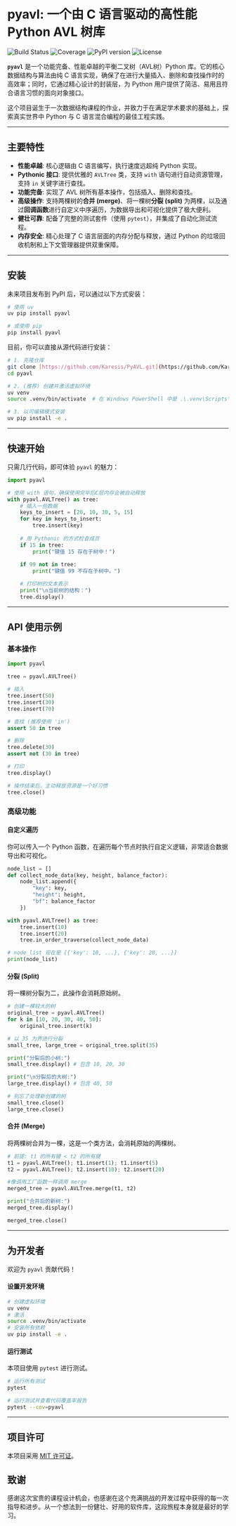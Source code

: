 # pyavl: 一个由 C 语言驱动的高性能 Python AVL 树库

![Build Status](https://img.shields.io/badge/build-passing-brightgreen)
![Coverage](https://img.shields.io/badge/coverage-100%25-brightgreen)
![PyPI version](https://img.shields.io/pypi/v/pyavl?color=blue)
![License](https://img.shields.io/badge/license-MIT-blue)

**`pyavl`** 是一个功能完备、性能卓越的平衡二叉树（AVL树）Python 库。它的核心数据结构与算法由纯 C 语言实现，确保了在进行大量插入、删除和查找操作时的高效率；同时，它通过精心设计的封装层，为 Python 用户提供了简洁、易用且符合语言习惯的面向对象接口。

这个项目诞生于一次数据结构课程的作业，并致力于在满足学术要求的基础上，探索真实世界中 Python 与 C 语言混合编程的最佳工程实践。

---

## 主要特性

* **性能卓越**: 核心逻辑由 C 语言编写，执行速度远超纯 Python 实现。
* **Pythonic 接口**: 提供优雅的 `AVLTree` 类，支持 `with` 语句进行自动资源管理，支持 `in` 关键字进行查找。
* **功能完备**: 实现了 AVL 树所有基本操作，包括插入、删除和查找。
* **高级操作**: 支持两棵树的**合并 (merge)**、将一棵树**分裂 (split)** 为两棵，以及通过**回调函数**进行自定义中序遍历，为数据导出和可视化提供了极大便利。
* **健壮可靠**: 配备了完整的测试套件（使用 `pytest`），并集成了自动化测试流程。
* **内存安全**: 精心处理了 C 语言层面的内存分配与释放，通过 Python 的垃圾回收机制和上下文管理器提供双重保障。

---

## 安装

未来项目发布到 PyPI 后，可以通过以下方式安装：
```bash
# 使用 uv
uv pip install pyavl

# 或使用 pip
pip install pyavl
```

目前，你可以直接从源代码进行安装：
```bash
# 1. 克隆仓库
git clone [https://github.com/Karesis/PyAVL.git](https://github.com/Karesis/PyAVL.git)
cd pyavl

# 2. (推荐) 创建并激活虚拟环境
uv venv
source .venv/bin/activate  # 在 Windows PowerShell 中是 .\.venv\Scripts\Activate.ps1

# 3. 以可编辑模式安装
uv pip install -e .
```

---

## 快速开始

只需几行代码，即可体验 `pyavl` 的魅力：

```python
import pyavl

# 使用 with 语句，确保使用完毕后C层内存会被自动释放
with pyavl.AVLTree() as tree:
    # 插入一些数据
    keys_to_insert = [20, 10, 30, 5, 15]
    for key in keys_to_insert:
        tree.insert(key)
    
    # 用 Pythonic 的方式检查成员
    if 15 in tree:
        print("键值 15 存在于树中！")
        
    if 99 not in tree:
        print("键值 99 不存在于树中。")

    # 打印树的文本表示
    print("\n当前树的结构：")
    tree.display()
```

---

## API 使用示例

### 基本操作

```python
import pyavl

tree = pyavl.AVLTree()

# 插入
tree.insert(50)
tree.insert(30)
tree.insert(70)

# 查找 (推荐使用 'in')
assert 50 in tree

# 删除
tree.delete(30)
assert not (30 in tree)

# 打印
tree.display()

# 操作结束后，主动释放资源是一个好习惯
tree.close()
```

### 高级功能

#### 自定义遍历

你可以传入一个 Python 函数，在遍历每个节点时执行自定义逻辑，非常适合数据导出和可视化。

```python
node_list = []
def collect_node_data(key, height, balance_factor):
    node_list.append({
        "key": key,
        "height": height,
        "bf": balance_factor
    })

with pyavl.AVLTree() as tree:
    tree.insert(10)
    tree.insert(20)
    tree.in_order_traverse(collect_node_data)

# node_list 现在是 [{'key': 10, ...}, {'key': 20, ...}]
print(node_list) 
```

#### 分裂 (Split)

将一棵树分裂为二，此操作会消耗原始树。

```python
# 创建一棵较大的树
original_tree = pyavl.AVLTree()
for k in [10, 20, 30, 40, 50]:
    original_tree.insert(k)

# 以 35 为界进行分裂
small_tree, large_tree = original_tree.split(35)

print("分裂后的小树:")
small_tree.display() # 包含 10, 20, 30

print("\n分裂后的大树:")
large_tree.display() # 包含 40, 50

# 别忘了处理新创建的树
small_tree.close()
large_tree.close()
```

#### 合并 (Merge)

将两棵树合并为一棵，这是一个类方法，会消耗原始的两棵树。

```python
# 前提: t1 的所有键 < t2 的所有键
t1 = pyavl.AVLTree(); t1.insert(1); t1.insert(5)
t2 = pyavl.AVLTree(); t2.insert(10); t2.insert(20)

#像调用工厂函数一样调用 merge
merged_tree = pyavl.AVLTree.merge(t1, t2)

print("合并后的新树:")
merged_tree.display()

merged_tree.close()
```

---

## 为开发者

欢迎为 `pyavl` 贡献代码！

#### 设置开发环境
```bash
# 创建虚拟环境
uv venv
# 激活
source .venv/bin/activate
# 安装所有依赖
uv pip install -e .
```

#### 运行测试
本项目使用 `pytest` 进行测试。
```bash
# 运行所有测试
pytest

# 运行测试并查看代码覆盖率报告
pytest --cov=pyavl
```

---

## 项目许可

本项目采用 [MIT 许可证](LICENSE)。

## 致谢

感谢这次宝贵的课程设计机会，也感谢在这个充满挑战的开发过程中获得的每一次指导和进步。从一个想法到一份健壮、好用的软件库，这段旅程本身就是最好的学习。